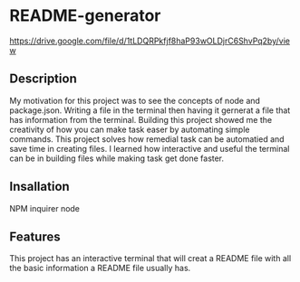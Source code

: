 # README-generator


https://drive.google.com/file/d/1tLDQRPkfjf8haP93wOLDjrC6ShvPq2by/view



## Description

My motivation for this project was to see the concepts of node and package.json. Writing a file in the terminal then having it gernerat a file that has information from the terminal. Building this project showed me the creativity of how you can make task easer by automating simple commands. This project solves how remedial task can be automatied and save time in creating files. I learned how interactive and useful the terminal can be in building files while making task get done faster.



## Insallation 

NPM
inquirer
node

## Features

This project has an interactive terminal that will creat a README file with all the basic information a README file usually has.
